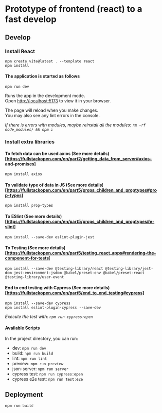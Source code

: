 # Prototype of frontend (react) to a fast develop

## Develop

### Install React

```
npm create vite@latest . --template react
npm install
```

#### The application is started as follows

```
npm run dev
```

Runs the app in the development mode.\
Open [http://localhost:5173](http://localhost:5173) to view it in your browser.

The page will reload when you make changes.\
You may also see any lint errors in the console.

_If there is errors with modules, maybe reinstall all the modules: `rm -rf node_modules/ && npm i`_

### Install extra libraries

#### To fetch data can be used axios (See more details)[https://fullstackopen.com/en/part2/getting_data_from_server#axios-and-promises]

```
npm install axios
```

#### To validate type of data in JS (See more details)[https://fullstackopen.com/en/part5/props_children_and_proptypes#prop-types]

```
npm install prop-types
```

#### To ESlint (See more details)[https://fullstackopen.com/en/part5/props_children_and_proptypes#e-slint]

```
npm install --save-dev eslint-plugin-jest
```

#### To Testing (See more details)[https://fullstackopen.com/en/part5/testing_react_apps#rendering-the-component-for-tests]

```
npm install --save-dev @testing-library/react @testing-library/jest-dom jest-environment-jsdom @babel/preset-env @babel/preset-react      @testing-library/user-event
```

#### End to end testing with Cypress (See more details)[https://fullstackopen.com/en/part5/end_to_end_testing#cypress]

```
npm install --save-dev cypress
npm install eslint-plugin-cypress --save-dev
```

_Execute the test with: `npm run cypress:open`_

#### Available Scripts

In the project directory, you can run:

- dev: `npm run dev`
- build: `npm run build`
- lint: `npm run lint`
- preview: `npm run preview`
- json-server: `npm run server`
- cypress test: `npm run cypress:open`
- cypress e2e test: `npm run test:e2e`

## Deployment

```
npm run build
```
